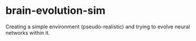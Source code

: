 # brain-evolution-sim
Creating a simple environment (pseudo-realistic) and trying to evolve neural networks within it.
